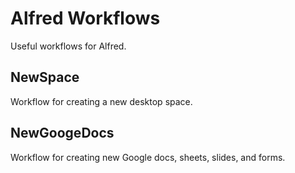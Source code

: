 # Alfred Workflows

Useful workflows for Alfred.

## NewSpace
Workflow for creating a new desktop space.

## NewGoogeDocs
Workflow for creating new Google docs, sheets, slides, and forms.
